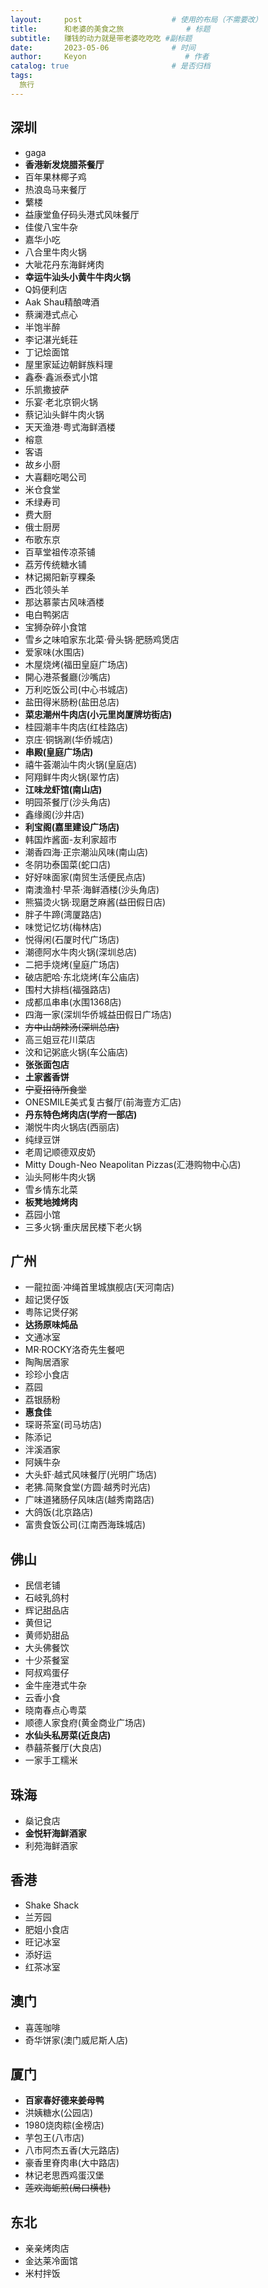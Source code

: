 ```yaml
---
layout:     post                    # 使用的布局（不需要改）
title:      和老婆的美食之旅              # 标题 
subtitle:   赚钱的动力就是带老婆吃吃吃 #副标题
date:       2023-05-06              # 时间
author:     Keyon                      # 作者
catalog: true                       # 是否归档
tags:
  旅行
---
```

 
## 深圳
* gaga
* **香港新发烧腊茶餐厅**
* 百年果林椰子鸡
* 热浪岛马来餐厅
* 蘩楼
* 益康堂鱼仔码头港式风味餐厅
* 佳俊八宝牛杂
* 嘉华小吃
* 八合里牛肉火锅
* 大呲花丹东海鲜烤肉
* **幸运牛汕头小黄牛牛肉火锅**
* Q妈便利店
* Aak Shau精酿啤酒
* 蔡澜港式点心
* 半饱半醉
* 李记湛光蚝荘
* 丁记烩面馆
* 屋里家延边朝鲜族料理
* 鑫泰·鑫派泰式小馆
* 乐凯撒披萨
* 乐宴·老北京铜火锅
* 蔡记汕头鲜牛肉火锅
* 天天渔港·粤式海鲜酒楼
* 榕意
* 客语
* 故乡小厨
* 大喜翻吃喝公司
* 米仓食堂
* 禾绿寿司
* 费大厨
* 俄士厨房
* 布歌东京
* 百草堂祖传凉茶铺
* 荔芳传统糖水铺
* 林记揭阳新亨粿条
* 西北领头羊
* 那达慕蒙古风味酒楼
* 电白鸭粥店
* 宝狮杂碎小食馆
* 雪乡之味咱家东北菜·骨头锅·肥肠鸡煲店
* 爱家味(水围店)
* 木屋烧烤(福田皇庭广场店)
* 開心港茶餐廳(沙嘴店)
* 万利吃饭公司(中心书城店)
* 盐田得米肠粉(盐田总店)
* **菜忠潮州牛肉店(小元里岗厦牌坊街店)**
* 桂园潮丰牛肉店(红桂路店)
* 京庄·铜锅涮(华侨城店)
* **串殿(皇庭广场店)**
* 禧牛荟潮汕牛肉火锅(皇庭店)
* 阿翔鲜牛肉火锅(翠竹店)
* **江味龙虾馆(南山店)**
* 明园茶餐厅(沙头角店)
* 鑫缘阁(沙井店)
* **利宝阁(嘉里建设广场店)**
* 韩国炸酱面-友利家超市
* 潮香四海·正宗潮汕风味(南山店)
* 冬阴功泰国菜(蛇口店)
* 好好味面家(南贸生活便民点店)
* 南澳渔村·早茶·海鲜酒楼(沙头角店)
* 熊猫烫火锅·现磨芝麻酱(益田假日店)
* 胖子牛蹄(湾厦路店)
* 味觉记忆坊(梅林店)
* 悦得闲(石厦时代广场店)
* 潮德阿水牛肉火锅(深圳总店)
* 二把手烧烤(皇庭广场店)
* 破店肥哈·东北烧烤(车公庙店)
* 围村大排档(福强路店)
* 成都瓜串串(水围1368店)
* 四海一家(深圳华侨城益田假日广场店)
* ~~方中山胡辣汤(深圳总店)~~
* 高三姐豆花川菜店
* 汶和记粥底火锅(车公庙店)
* **张张面包店**
* **土家酱香饼**
* ~~宁夏招待所食堂~~
* ONESMILE美式复古餐厅(前海壹方汇店)
* **丹东特色烤肉店(学府一部店)**
* 潮悦牛肉火锅店(西丽店)
* 纯绿豆饼
* 老周记顺德双皮奶
* Mitty Dough-Neo Neapolitan Pizzas(汇港购物中心店)
* 汕头阿彬牛肉火锅
* 雪乡情东北菜
* **板凳地摊烤肉**
* 荔园小馆
* 三多火锅·重庆居民楼下老火锅

## 广州
* 一龍拉面·冲绳首里城旗舰店(天河南店)
* 超记煲仔饭
* 粤陈记煲仔粥
* **达扬原味炖品**
* 文通冰室
* MR·ROCKY洛奇先生餐吧
* 陶陶居酒家
* 珍珍小食店
* 荔园
* 荔银肠粉
* **惠食佳**
* 琛哥茶室(司马坊店)
* 陈添记
* 泮溪酒家
* 阿姨牛杂
* 大头虾·越式风味餐厅(光明广场店)
* 老狒.简聚食堂(方圆·越秀时光店)
* 广味道猪肠仔风味店(越秀南路店)
* 大鸽饭(北京路店)
* 富贵食饭公司(江南西海珠城店)

## 佛山
* 民信老铺
* 石岐乳鸽村
* 辉记甜品店
* 黄但记
* 黄师奶甜品
* 大头佛餐饮
* 十少茶餐室
* 阿叔鸡蛋仔
* 金牛座港式牛杂
* 云香小食
* 晓南春点心粤菜
* 顺德人家食府(黄金商业广场店)
* **水仙头私房菜(近良店)**
* 恭囍茶餐厅(大良店)
* 一家手工糯米

## 珠海
* 燊记食店
* **金悦轩海鲜酒家**
* 利苑海鲜酒家

## 香港
* Shake Shack
* 兰芳园
* 肥姐小食店
* 旺记冰室
* 添好运
* 红茶冰室

## 澳门
* 喜莲咖啡
* 奇华饼家(澳门威尼斯人店)

## 厦门
* **百家春好德来姜母鸭**
* 洪姨糖水(公园店)
* 1980烧肉粽(金榜店)
* 芋包王(八市店)
* 八市阿杰五香(大元路店)
* 豪香里脊肉串(大中路店)
* 林记老思西鸡蛋汉堡
* ~~莲欢海蛎煎(局口横巷)~~

## 东北
* 亲亲烤肉店
* 金达莱冷面馆
* 米村拌饭